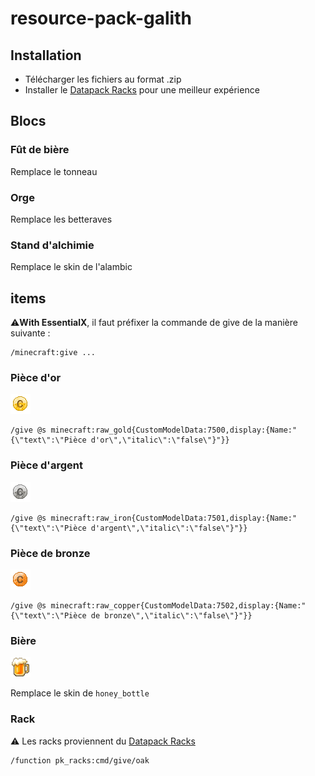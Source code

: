﻿# resource-pack-galith

## Installation

- Télécharger les fichiers au format .zip
- Installer le [Datapack Racks](https://www.planetminecraft.com/data-pack/tool-rack-hang-your-tools-and-weapons/) pour une meilleur expérience

## Blocs

### Fût de bière

Remplace le tonneau

### Orge

Remplace les betteraves

### Stand d'alchimie

Remplace le skin de l'alambic

## items

⚠️**With EssentialX**, il faut préfixer la commande de give de la manière suivante : 

```
/minecraft:give ...
```

### Pièce d'or

![po](./assets/minecraft/textures/item/po.png)

```
/give @s minecraft:raw_gold{CustomModelData:7500,display:{Name:"{\"text\":\"Pièce d'or\",\"italic\":\"false\"}"}}
```

### Pièce d'argent

![pa](./assets/minecraft/textures/item/pa.png)

```
/give @s minecraft:raw_iron{CustomModelData:7501,display:{Name:"{\"text\":\"Pièce d'argent\",\"italic\":\"false\"}"}}
```

### Pièce de bronze

![pb](./assets/minecraft/textures/item/pb.png)

```
/give @s minecraft:raw_copper{CustomModelData:7502,display:{Name:"{\"text\":\"Pièce de bronze\",\"italic\":\"false\"}"}}
```

### Bière

![bière](./assets/minecraft/textures/item/honey_bottle.png)

Remplace le skin de `honey_bottle`

### Rack

⚠️ Les racks proviennent du [Datapack Racks](https://www.planetminecraft.com/data-pack/tool-rack-hang-your-tools-and-weapons/) 

```
/function pk_racks:cmd/give/oak
```